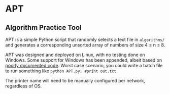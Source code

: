 # APT
## Algorithm Practice Tool

APT is a simple Python script that randomly selects a text file in `algorithms/` and generates a corresponding unsorted array of numbers of size 4 ≤ n ≤ 8.

APT was designed and deployed on Linux, with no testing done on Windows. Some support for Windows has been appended, albeit based on [poorly documented code][1]. Worst case scenario, you could write a batch file to run something like `python APT.py; #print out.txt`

The printer name will need to be manually configured per network, regardless of OS.

[1]: <https://smallbusiness.chron.com/sending-things-printer-python-58655.html> "Sending Things to a Printer in Python"
